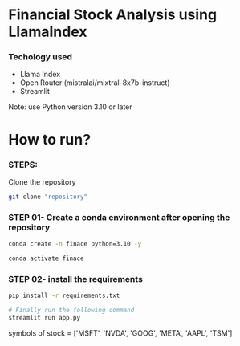 # Financial Stock Analysis using LlamaIndex


### Techology used

 - Llama Index
 - Open Router (mistralai/mixtral-8x7b-instruct) 
 - Streamlit


Note: use Python version 3.10 or later


# How to run?
### STEPS:

Clone the repository

```bash
git clone "repository"
```
### STEP 01- Create a conda environment after opening the repository

```bash
conda create -n finace python=3.10 -y
```

```bash
conda activate finace
```


### STEP 02- install the requirements
```bash
pip install -r requirements.txt
```


```bash
# Finally run the following command
streamlit run app.py
```






symbols of stock = ['MSFT', 'NVDA', 'GOOG', 'META', 'AAPL', 'TSM']
